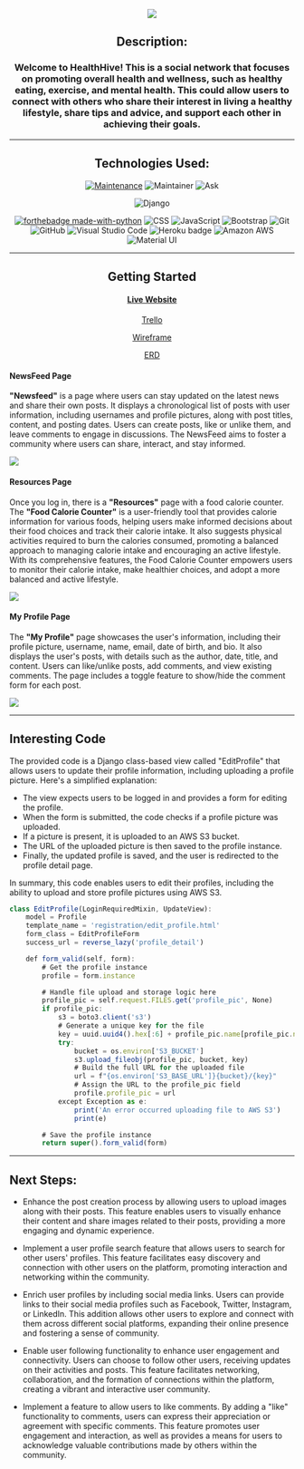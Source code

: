 <div align="center">
  
<img src="https://i.imgur.com/kdicZUs.jpg" /></a>

## Description:
### Welcome to HealthHive! This is a social network that focuses on promoting overall health and wellness, such as healthy eating, exercise, and mental health. This could allow users to connect with others who share their interest in living a healthy lifestyle, share tips and advice, and support each other in achieving their goals.

---

## Technologies Used:
[![Maintenance](https://img.shields.io/badge/Maintained%3F-yes-green.svg)](https://GitHub.com/Naereen/StrapDown.js/graphs/commit-activity)
![Maintainer](https://img.shields.io/badge/Maintainer-sally-blue)
![Ask](https://img.shields.io/badge/Ask%20me-anything-1abc9c.svg)

![Django](https://www.djangoproject.com/m/img/badges/djangopowered126x54.gif)

[![forthebadge made-with-python](http://ForTheBadge.com/images/badges/made-with-python.svg)](https://www.python.org/)
![CSS](https://img.shields.io/badge/CSS-239120?&style=for-the-badge&logo=css3&logoColor=white)
![JavaScript](https://img.shields.io/badge/JavaScript-323330?style=for-the-badge&logo=javascript&logoColor=F7DF1E)
![Bootstrap](https://img.shields.io/badge/Bootstrap-563D7C?style=for-the-badge&logo=bootstrap&logoColor=white)
![Git](https://img.shields.io/badge/GIT-E44C30?style=for-the-badge&logo=git&logoColor=white)
![GitHub](https://img.shields.io/badge/GitHub-100000?style=for-the-badge&logo=github&logoColor=white)
![Visual Studio Code](https://img.shields.io/badge/Visual_Studio_Code-0078D4?style=for-the-badge&logo=visual%20studio%20code&logoColor=white)
![Heroku badge](https://img.shields.io/badge/Heroku-430098?style=for-the-badge&logo=heroku&logoColor=white)
![Amazon AWS](https://img.shields.io/badge/Amazon_AWS-232F3E?style=for-the-badge&logo=amazon-aws&logoColor=white)
![Material UI](https://img.shields.io/badge/Material%20UI-007FFF?style=for-the-badge&logo=mui&logoColor=white)

---

## Getting Started

#### [Live Website](https://healthhive.herokuapp.com/)

[Trello](https://trello.com/invite/b/br4FXLB1/ATTI134ec3556bd3adf1fa65e5d94f04fa3e7ADED45F/project-4)

[Wireframe](https://whimsical.com/project-4-2CM5XwL2PLJfumZ8JwXdJB)

[ERD](https://lucid.app/lucidchart/b32445e6-5f6d-43d4-9d86-83365abf2818/edit?viewport_loc=-329%2C151%2C1749%2C1132%2C8xoI5DGM9R4X&invitationId=inv_ea543f2e-a084-4569-8eb6-a0d98118b0b5)

</div>

#### NewsFeed Page
<p>
  <strong>"Newsfeed"</strong> is a page where users can stay updated on the latest news and share their own posts. It displays a chronological list of posts with user information, including usernames and profile pictures, along with post titles, content, and posting dates. Users can create posts, like or unlike them, and leave comments to engage in discussions. The NewsFeed aims to foster a community where users can share, interact, and stay informed.
</p>
<img src="https://i.imgur.com/4iVoDdm.png" /></a>

#### Resources Page
<p>Once you log in, there is a <strong>"Resources"</strong> page with a food calorie counter. The <strong>"Food Calorie Counter"</strong> is a user-friendly tool that provides calorie information for various foods, helping users make informed decisions about their food choices and track their calorie intake. It also suggests physical activities required to burn the calories consumed, promoting a balanced approach to managing calorie intake and encouraging an active lifestyle. With its comprehensive features, the Food Calorie Counter empowers users to monitor their calorie intake, make healthier choices, and adopt a more balanced and active lifestyle.
  </p>
<img src="https://i.imgur.com/jkN8zi8.png" /></a>

#### My Profile Page
<p>
  The <strong>"My Profile"</strong> page showcases the user's information, including their profile picture, username, name, email, date of birth, and bio. It also displays the user's posts, with details such as the author, date, title, and content. Users can like/unlike posts, add comments, and view existing comments. The page includes a toggle feature to show/hide the comment form for each post.
</p>
<img src="https://i.imgur.com/ZBYzwzc.png" /></a>

---

## Interesting Code

The provided code is a Django class-based view called "EditProfile" that allows users to update their profile information, including uploading a profile picture. Here's a simplified explanation:

- The view expects users to be logged in and provides a form for editing the profile.
- When the form is submitted, the code checks if a profile picture was uploaded.
- If a picture is present, it is uploaded to an AWS S3 bucket.
- The URL of the uploaded picture is then saved to the profile instance.
- Finally, the updated profile is saved, and the user is redirected to the profile detail page.

In summary, this code enables users to edit their profiles, including the ability to upload and store profile pictures using AWS S3.

```js
class EditProfile(LoginRequiredMixin, UpdateView):
    model = Profile
    template_name = 'registration/edit_profile.html'
    form_class = EditProfileForm
    success_url = reverse_lazy('profile_detail')

    def form_valid(self, form):
        # Get the profile instance
        profile = form.instance

        # Handle file upload and storage logic here
        profile_pic = self.request.FILES.get('profile_pic', None)
        if profile_pic:
            s3 = boto3.client('s3')
            # Generate a unique key for the file
            key = uuid.uuid4().hex[:6] + profile_pic.name[profile_pic.name.rfind('.'):]
            try:
                bucket = os.environ['S3_BUCKET']
                s3.upload_fileobj(profile_pic, bucket, key)
                # Build the full URL for the uploaded file
                url = f"{os.environ['S3_BASE_URL']}{bucket}/{key}"
                # Assign the URL to the profile_pic field
                profile.profile_pic = url
            except Exception as e:
                print('An error occurred uploading file to AWS S3')
                print(e)

        # Save the profile instance
        return super().form_valid(form)
```

---

## Next Steps:
- Enhance the post creation process by allowing users to upload images along with their posts. This feature enables users to visually enhance their content and share images related to their posts, providing a more engaging and dynamic experience.

- Implement a user profile search feature that allows users to search for other users' profiles. This feature facilitates easy discovery and connection with other users on the platform, promoting interaction and networking within the community.

- Enrich user profiles by including social media links. Users can provide links to their social media profiles such as Facebook, Twitter, Instagram, or LinkedIn. This addition allows other users to explore and connect with them across different social platforms, expanding their online presence and fostering a sense of community.

- Enable user following functionality to enhance user engagement and connectivity. Users can choose to follow other users, receiving updates on their activities and posts. This feature facilitates networking, collaboration, and the formation of connections within the platform, creating a vibrant and interactive user community.

- Implement a feature to allow users to like comments. By adding a "like" functionality to comments, users can express their appreciation or agreement with specific comments. This feature promotes user engagement and interaction, as well as provides a means for users to acknowledge valuable contributions made by others within the community.